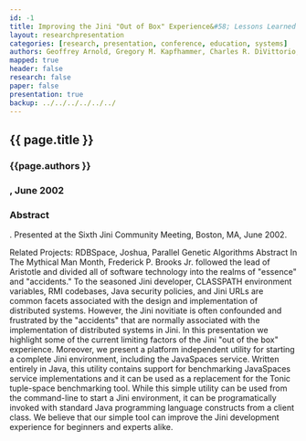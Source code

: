 ```yaml
---
id: -1
title: Improving the Jini "Out of Box" Experience&#58; Lessons Learned and Solutions Provided  
layout: researchpresentation
categories: [research, presentation, conference, education, systems]
authors: Geoffrey Arnold, Gregory M. Kapfhammer, Charles R. DiVittorio, Brian A. Hykes, Mehrnoush Moussavi-Aghdam, and James E. Tomayko
mapped: true 
header: false 
research: false 
paper: false
presentation: true
backup: ../../../../../../
---
```


## {{ page.title }} [<i class="fa fa-download"></i>]({{backup}}/download/researchpaperspresentations/presentations/jcm2002-kapfhammer-presentation.pdf "Download this Paper!")

### {{page.authors }}

### <em></em>, June 2002

### Abstract

. Presented at the Sixth Jini Community Meeting, Boston, MA, June 2002. 

Related Projects: RDBSpace, Joshua, Parallel Genetic Algorithms
Abstract
In The Mythical Man Month, Frederick P. Brooks Jr. followed the lead of Aristotle and divided all of software technology into the realms of "essence" and "accidents." To the seasoned Jini developer, CLASSPATH environment variables, RMI codebases, Java security policies, and Jini URLs are common facets associated with the design and implementation of distributed systems. However, the Jini novitiate is often confounded and frustrated by the "accidents" that are normally associated with the implementation of distributed systems in Jini. In this presentation we highlight some of the current limiting factors of the Jini "out of the box" experience. Moreover, we present a platform independent utility for starting a complete Jini environment, including the JavaSpaces service. Written entirely in Java, this utility contains support for benchmarking JavaSpaces service implementations and it can be used as a replacement for the Tonic tuple-space benchmarking tool. While this simple utility can be used from the command-line to start a Jini environment, it can be programatically invoked with standard Java programming language constructs from a client class. We believe that our simple tool can improve the Jini development experience for beginners and experts alike.


